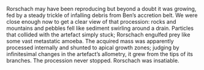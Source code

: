 Rorschach may have been reproducing but beyond a doubt it was growing, fed by a steady trickle of infalling debris from Ben’s accretion belt. We were close enough now to get a clear view of that procession: rocks and mountains and pebbles fell like sediment swirling around a drain. Particles that collided with the artefact simply stuck; Rorschach engulfed prey like some vast metastatic amoeba. The acquired mass was apparently processed internally and shunted to apical growth zones; judging by infinitesimal changes in the artefact’s allometry, it grew from the tips of its branches. The procession never stopped. Rorschach was insatiable.